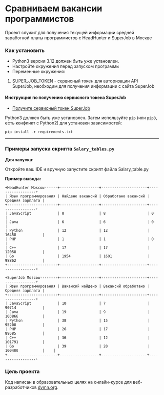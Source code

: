 # Сравниваем вакансии программистов

Проект служит для получения текущей информации средней заработной платы программистов с HeadHunter и SuperJob в Москве

### Как установить

* Python3 версии 3.12 должен быть уже установлен.
* Настройте окружения перед запуском программы
* Переменные окружения:

1. SUPER_JOB_TOKEN - сервисный токен для авторизации API SuperJob, необходим для получения информации с сайта SuperJob

#### Инструкция по получению сервисного токена SuperJob

* [Получите сервисный токен SuperJob](https://api.superjob.ru/)

Python3 должен быть уже установлен.
Затем используйте `pip` (или `pip3`, есть конфликт с Python2) для установки зависимостей:

```
pip install -r requirements.txt
```

---

### Примеры запуска скрипта `Salary_tables.py`

**Для запуска:**

Откройте ваш IDE и вручную запустите скрипт файла Salary_table.py

**Пример вывода:**

```
+HeadHunter Moscow------+------------------+---------------------+------------------+
| Язык программирования | Найдено вакансий | Обработано вакансий | Средняя зарплата |
+-----------------------+------------------+---------------------+------------------+
| JavaScript            | 8                | 8                   | 0                |
| Java                  | 6                | 6                   | 0                |
| Python                | 12               | 12                  | 16458            |
| PHP                   | 1                | 1                   | 0                |
| C++                   | 17               | 17                  | 12058            |
| Go                    | 1954             | 1601                | 98862            |
+-----------------------+------------------+---------------------+------------------+

+SuperJob Moscow--------+------------------+---------------------+------------------+
| Язык программирования | Вакансий найдено | Вакансий обработано | Средняя зарплата |
+-----------------------+------------------+---------------------+------------------+
| JavaScript            | 10               | 7                   | 90714            |
| Java                  | 19               | 9                   | 103866           |
| Python                | 38               | 15                  | 95200            |
| PHP                   | 26               | 17                  | 89585            |
| C++                   | 36               | 12                  | 101791           |
| Go                    | 39               | 20                  | 100400           |    |
+-----------------------+------------------+---------------------+------------------+
```

### Цель проекта

Код написан в образовательных целях на онлайн-курсе для веб-разработчиков [dvmn.org](https://dvmn.org/).
 
